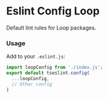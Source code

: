 # Eslint Config Loop

Default lint rules for Loop packages.

### Usage
Add to your `.eslint.js`:

```js
import loopConfig from './index.js';
export default tseslint.config(
  ...loopConfig,
  // Other config
)
```
